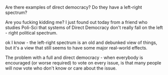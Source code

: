 Are there examples of direct democracy?
Do they have a left-right spectrum?


Are you fucking kidding me? I just found out today from a friend who studies Poli-Sci that systems of Direct Democracy don't really fall on the left - right political spectrum. 

ok I know - the left-right spectrum is an old and debunked view of things, but it's a view that still seems to have some major real-world effects.


The problem with a full and direct democracy - when everybody is encouraged (or worse required) to vote on every issue, is that many people will now vote who don't know or care about the issue. 

